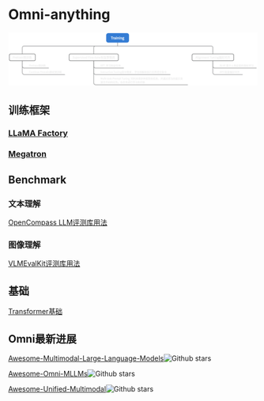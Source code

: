 # Omni-anything
![image-20250226141054445](./assets/image-20250226141054445.png)

## 训练框架

### [LLaMA Factory](LLaMAFactory.md) 

### [Megatron](Megatron.md) 



## Benchmark

### 文本理解

 [OpenCompass LLM评测库用法](OpenCompass.md)

### 图像理解 

 [VLMEvalKit评测库用法](VLMEvalKit.md) 



## 基础

 [Transformer基础](Transformer基础.md) 



## Omni最新进展

[Awesome-Multimodal-Large-Language-Models](https://github.com/BradyFU/Awesome-Multimodal-Large-Language-Models)![Github stars](https://img.shields.io/github/stars/BradyFU/Awesome-Multimodal-Large-Language-Models.svg)

[Awesome-Omni-MLLMs](https://github.com/threegold116/Awesome-Omni-MLLMs)![Github stars](https://img.shields.io/github/stars/threegold116/Awesome-Omni-MLLMs.svg)

[Awesome-Unified-Multimodal](https://github.com/Purshow/Awesome-Unified-Multimodal)![Github stars](https://img.shields.io/github/stars/Purshow/Awesome-Unified-Multimodal.svg)

